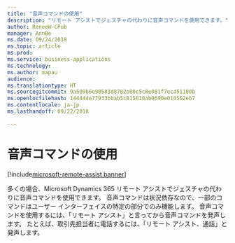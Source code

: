 ```yaml
---
title: "音声コマンドの使用"
description: "リモート アシストでジェスチャの代わりに音声コマンドを使用できます。"
author: ReneeW-CPub
manager: AnnBe
ms.date: 09/24/2018
ms.topic: article
ms.prod: 
ms.service: business-applications
ms.technology: 
ms.author: mapau
audience: 
ms.translationtype: HT
ms.sourcegitcommit: 9a509b6e98583d8782e00c5c0e081f7ec451180b
ms.openlocfilehash: 144444e77933bbab5c815818ab9690e010562eb7
ms.contentlocale: ja-jp
ms.lasthandoff: 09/22/2018

---
```


# <a name="use-voice-commands"></a>音声コマンドの使用

[!include[microsoft-remote-assist banner](../includes/microsoft-remote-assist.md)]

多くの場合、Microsoft Dynamics 365 リモート アシストでジェスチャの代わりに音声コマンドを使用できます。 音声コマンドは状況依存なので、一部のコマンドはユーザー インターフェイスの特定の部分でのみ機能します。 音声コマンドを使用するには、「リモート アシスト」と言ってから音声コマンドを発声します。 たとえば、取引先担当者に電話するには、「リモート アシスト、通話」と発声します。

<!-- link to user guide 
[Learn more about voice commands in Remote Assist.]()
-->


